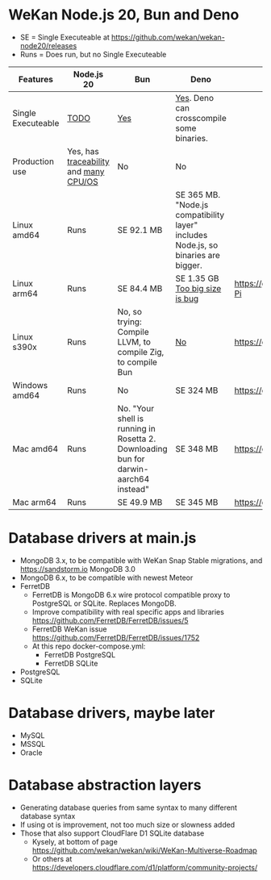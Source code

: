 # WeKan Node.js 20, Bun and Deno

- SE = Single Executeable at https://github.com/wekan/wekan-node20/releases
- Runs = Does run, but no Single Executeable

Features | Node.js 20 | Bun | Deno | Details
------------ | ------------- | ------------- | ------------- | -------------
Single Executeable | [TODO](https://nodejs.org/dist/latest-v20.x/docs/api/single-executable-applications.html) | [Yes](https://bun.sh/docs/bundler/executables) | [Yes](https://docs.deno.com/runtime/manual/tools/compiler). Deno can crosscompile some binaries. |
Production use | Yes, has [traceability](https://changelog.com/jsparty/294) and [many CPU/OS](https://nodejs.org/dist/) | No | No | 
Linux amd64 | Runs | SE 92.1 MB | SE 365 MB. "Node.js compatibility layer" includes Node.js, so binaries are bigger. |
Linux arm64 | Runs | SE 84.4 MB | SE 1.35 GB [Too big size is bug](https://github.com/denoland/deno/issues/1846) | https://github.com/wekan/wekan/wiki/Raspberry-Pi
Linux s390x | Runs | No, so trying: Compile LLVM, to compile Zig, to compile Bun | [No](https://github.com/denoland/deno/issues/20212) | https://github.com/wekan/wekan/wiki/s390x
Windows amd64 | Runs | No | SE 324 MB | https://github.com/wekan/wekan/wiki/Offline
Mac amd64 | Runs | No. "Your shell is running in Rosetta 2. Downloading bun for darwin-aarch64 instead" | SE 348 MB | https://github.com/wekan/wekan/wiki/Mac
Mac arm64 | Runs | SE 49.9 MB | SE 345 MB | https://github.com/wekan/wekan/wiki/Mac

# Database drivers at main.js

- MongoDB 3.x, to be compatible with WeKan Snap Stable migrations, and https://sandstorm.io MongoDB 3.0
- MongoDB 6.x, to be compatible with newest Meteor
- FerretDB
  - FerretDB is MongoDB 6.x wire protocol compatible proxy to PostgreSQL or SQLite. Replaces MongoDB.
  - Improve compatibility with real specific apps and libraries https://github.com/FerretDB/FerretDB/issues/5
  - FerretDB WeKan issue https://github.com/FerretDB/FerretDB/issues/1752
  - At this repo docker-compose.yml:
    - FerretDB PostgreSQL
    - FerretDB SQLite
- PostgreSQL
- SQLite

# Database drivers, maybe later

- MySQL
- MSSQL
- Oracle

# Database abstraction layers

- Generating database queries from same syntax to many different database syntax
- If using ot is improvement, not too much size or slowness added
- Those that also support CloudFlare D1 SQLite database
  - Kysely, at bottom of page https://github.com/wekan/wekan/wiki/WeKan-Multiverse-Roadmap
  - Or others at https://developers.cloudflare.com/d1/platform/community-projects/
